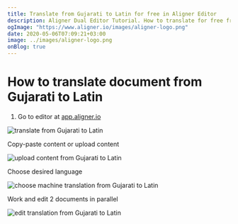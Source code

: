 ```yaml
---
title: Translate from Gujarati to Latin for free in Aligner Editor
description: Aligner Dual Editor Tutorial. How to translate for free from Gujarati to Latin. Aligner is multilingual document management platform. 
ogImage: "https://www.aligner.io/images/aligner-logo.png"
date: 2020-05-06T07:09:21+03:00
image: ../images/aligner-logo.png
onBlog: true
---
```


# How to translate document from Gujarati to Latin

1. Go to editor at [app.aligner.io](https://app.aligner.io "Aligner App web page")

![translate from Gujarati to Latin](../aligner-blank-editor.png "translate from Gujarati to Latin")

Copy-paste content or upload content

![upload content from Gujarati to Latin](../aligner-uploaded-document.png "upload content from Gujarati to Latin")

Choose desired language

![choose machine translation from Gujarati to Latin](../aligner-language-dropdown.png "choose machine translation from Gujarati to Latin")

Work and edit 2 documents in parallel

![edit translation from Gujarati to Latin](../aligner-double-sitded-editor.png "edit translation from Gujarati to Latin")

